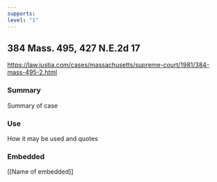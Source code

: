 ```yaml
---
supports: 
level: "1"
---
```

## 384 Mass. 495, 427 N.E.2d 17

https://law.justia.com/cases/massachusetts/supreme-court/1981/384-mass-495-2.html

### Summary

Summary of case

### Use

How it may be used and quotes

### Embedded

[[Name of embedded]]